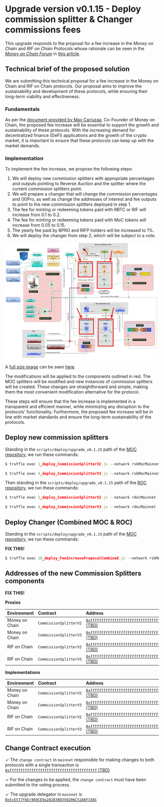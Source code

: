 # Upgrade version v0.1.15 - Deploy commission splitter & Changer commissions fees

This upgrade responds to the proposal for a fee increase in the *Money on Chain* and *RIF on Chain* Protocols whose rationale can be seen in the [*Money on Chain Forum*](https://forum.moneyonchain.com) in [this article](http://bit.ly/3ZB4HlP).


## Technical brief of the proposed solution

We are submitting this technical proposal for a fee increase in the Money on Chain and RIF on Chain protocols. Our proposal aims to improve the sustainability and development of these protocols, while ensuring their long-term viability and effectiveness.


### **Fundamentals**

As per the [document provided by Max Carjuzaa](http://bit.ly/3ZB4HlP), Co-Founder of Money on Chain, the proposed fee increase will be essential to support the growth and sustainability of these protocols. With the increasing demand for decentralized finance (DeFi) applications and the growth of the crypto market, it is important to ensure that these protocols can keep up with the market demands.


### **Implementation**

To implement the fee increase, we propose the following steps:

1. We will deploy new commission splitters with appropriate percentages and outputs pointing to Reverse Auction and the splitter where the current commission splitters point.
2. We will prepare a changer that will change the commission percentages and (X)Pro, as well as change the addresses of interest and fee outputs to point to the new commission splitters deployed in step 1.
3. The fee for minting or redeeming tokens paid with RBTC or RIF will increase from 0.1 to 0.2.
4. The fee for minting or redeeming tokens paid with MoC tokens will increase from 0.05 to 0.15.
5. The yearly fee paid by BPRO and RIFP holders will be increased to 1%.
6. We will deploy the changer from step 2, which will be subject to a vote.

![dia-flow-changes.jpg](docs/images/dia-flow-changes.jpg)

A [full size image](docs/images/dia-flow.jpg) can be seen [here](docs/images/dia-flow.jpg).


The modifications will be applied to the components outlined in red. The MOC splitters will be modified and new instances of commission splitters will be created. These changes are straightforward and simple, making them the most convenient modification alternative for the protocol.

These steps will ensure that the fee increase is implemented in a transparent and efficient manner, while minimizing any disruption to the protocols' functionality. Furthermore, the proposed fee increase will be in line with market standards and ensure the long-term sustainability of the protocols.


## Deploy new commission splitters


Standing in the `scripts/deploy/upgrade_v0.1.15` path of the [MOC repository](https://github.com/money-on-chain/main-RBTC-contract), we run these commands:

```js
$ truffle exec 1_deploy_CommissionSplitterV2.js --network rskMocMainnet2
```

```js
$ truffle exec 4_deploy_CommissionSplitterV3.js --network rskMocMainnet2
```

Then standing in the `scripts/deploy/upgrade_v0.1.15` path of the [ROC repository](https://github.com/money-on-chain/RDOC-Contract), we run these commands:


```js
$ truffle exec 1_deploy_CommissionSplitterV2.js --network rdocMainnet
```

```js
$ truffle exec 4_deploy_CommissionSplitterV3.js --network rdocMainnet
```


## Deploy Changer (Combined MOC & ROC)


Standing in the `scripts/deploy/upgrade_v0.1.15` path of the [MOC repository](https://github.com/money-on-chain/main-RBTC-contract), we run these commands:

**FIX THIS!**

```js
$ truffle exec 10_deploy_FeeIncreaseProposalCombined.js --network rskMocMainnet2
```


## Addresses of the new Commission Splitters components

**FIX THIS!**


**Proxies**

|  Environment  |  Contract  |  Address |  
|:---|:---|:---|
|  Money on Chain  |  `CommissionSplitterV2`  | [`0xffffffffffffffffffffffffffffffffffffffff` (TBD)](https://explorer.rsk.co/address/0xffffffffffffffffffffffffffffffffffffffff?__ctab=Code) |
|  Money on Chain  |  `CommissionSplitterV3`  | [`0xffffffffffffffffffffffffffffffffffffffff` (TBD)](https://explorer.rsk.co/address/0xffffffffffffffffffffffffffffffffffffffff?__ctab=Code) |
|  RIF on Chain  |  `CommissionSplitterV2`  | [`0xffffffffffffffffffffffffffffffffffffffff` (TBD)](https://explorer.rsk.co/address/0xffffffffffffffffffffffffffffffffffffffff?__ctab=Code) |
|  RIF on Chain  |  `CommissionSplitterV3`  | [`0xffffffffffffffffffffffffffffffffffffffff` (TBD)](https://explorer.rsk.co/address/0xffffffffffffffffffffffffffffffffffffffff?__ctab=Code) |



**Implementations**

|  Environment  |  Contract  |  Address |  
|:---|:---|:---|
|  Money on Chain  |  `CommissionSplitterV2`  | [`0xffffffffffffffffffffffffffffffffffffffff` (TBD)](https://explorer.rsk.co/address/0xffffffffffffffffffffffffffffffffffffffff?__ctab=Code) |
|  Money on Chain  |  `CommissionSplitterV3`  | [`0xffffffffffffffffffffffffffffffffffffffff` (TBD)](https://explorer.rsk.co/address/0xffffffffffffffffffffffffffffffffffffffff?__ctab=Code) |
|  RIF on Chain  |  `CommissionSplitterV2`  | [`0xffffffffffffffffffffffffffffffffffffffff` (TBD)](https://explorer.rsk.co/address/0xffffffffffffffffffffffffffffffffffffffff?__ctab=Code) |
|  RIF on Chain  |  `CommissionSplitterV3`  | [`0xffffffffffffffffffffffffffffffffffffffff` (TBD)](https://explorer.rsk.co/address/0xffffffffffffffffffffffffffffffffffffffff?__ctab=Code) |



## Change Contract execution 

✓ The `change contract` in `mainnet` responsible for making changes to both protocols with a single transaction is [`0xffffffffffffffffffffffffffffffffffffffff` (TBD)](https://explorer.rsk.co/address/0xffffffffffffffffffffffffffffffffffffffff?__ctab=Code)

✓ For the changes to be applied, the `change contract` must have been submitted to the voting process.

✓ The upgrade delegator in `mainnet` is [`0x5cE577f6Ec969CE9a282838D350206C52A6F338C`](https://explorer.rsk.co/address/0x5cE577f6Ec969CE9a282838D350206C52A6F338C?__ctab=Code)